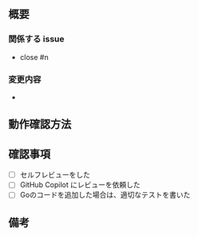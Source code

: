 <!-- I want to review in Japanese. -->
## 概要

<!-- ざっくりと変更内容や必要な情報を書く、PRタイトルと同一でも良い -->

### 関係する issue

<!-- 関係するissueをリストアップする -->
<!-- もしこのPRがmargeされればcloseしてもよいissueの場合は close #n (nは当該のPRの数字) と書く -->

- close #n

### 変更内容

<!-- 詳細な変更内容を列挙する -->

- 

## 動作確認方法

<!-- 実装した機能/変更が正常であるか確認するためのテスト項目があれば書く -->

## 確認事項

- [ ] セルフレビューをした
- [ ] GitHub Copilot にレビューを依頼した
- [ ] Goのコードを追加した場合は、適切なテストを書いた

## 備考

<!-- 備考があれば書いてください -->

<!-- 以下は GitHub Copilot 用の指示です -->

<!-- for GitHub Copilot review rule -->
<!-- レビューする際には、以下のprefix(接頭辞)を付けましょう。 -->
<!-- [must] → かならず変更する必要がある -->
<!-- [imo] → 自分の意見だとこうだけど修正必須ではない(in my opinion) -->
<!-- [nits] → ささいな指摘、Typoなど(nitpick) -->
<!-- [ask] → 質問 -->
<!-- [fyi] → 参考情報 -->
<!-- for GitHub Copilot review rule-->

<!-- I want to review in Japanese. -->
